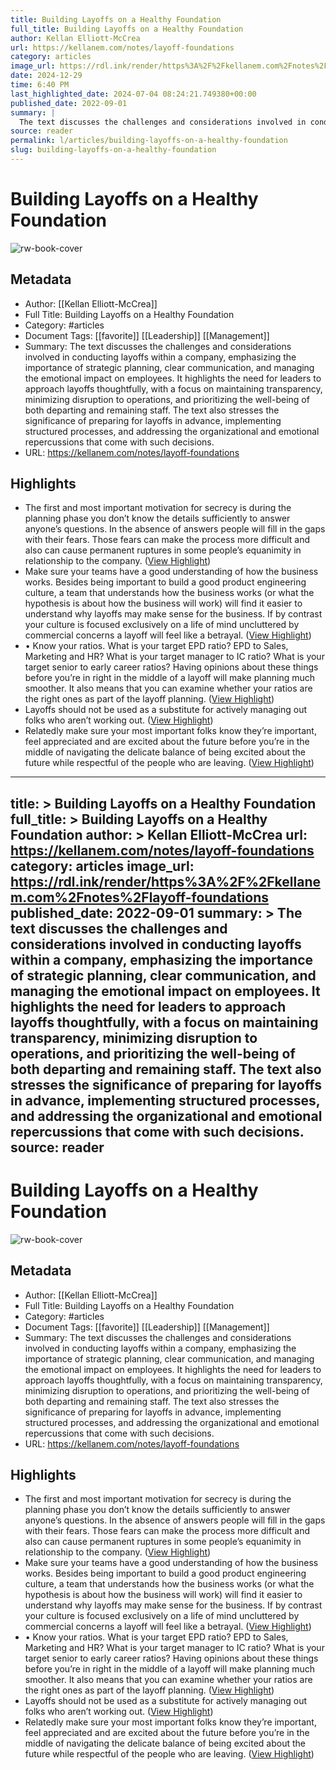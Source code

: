 ```yaml
---
title: Building Layoffs on a Healthy Foundation
full_title: Building Layoffs on a Healthy Foundation
author: Kellan Elliott-McCrea
url: https://kellanem.com/notes/layoff-foundations
category: articles
image_url: https://rdl.ink/render/https%3A%2F%2Fkellanem.com%2Fnotes%2Flayoff-foundations
date: 2024-12-29
time: 6:40 PM
last_highlighted_date: 2024-07-04 08:24:21.749380+00:00
published_date: 2022-09-01
summary: |
  The text discusses the challenges and considerations involved in conducting layoffs within a company, emphasizing the importance of strategic planning, clear communication, and managing the emotional impact on employees. It highlights the need for leaders to approach layoffs thoughtfully, with a focus on maintaining transparency, minimizing disruption to operations, and prioritizing the well-being of both departing and remaining staff. The text also stresses the significance of preparing for layoffs in advance, implementing structured processes, and addressing the organizational and emotional repercussions that come with such decisions.
source: reader
permalink: l/articles/building-layoffs-on-a-healthy-foundation
slug: building-layoffs-on-a-healthy-foundation
---
```

# Building Layoffs on a Healthy Foundation

![rw-book-cover](https://rdl.ink/render/https%3A%2F%2Fkellanem.com%2Fnotes%2Flayoff-foundations)

## Metadata
- Author: [[Kellan Elliott-McCrea]]
- Full Title: Building Layoffs on a Healthy Foundation
- Category: #articles
- Document Tags: [[favorite]] [[Leadership]] [[Management]] 
- Summary: The text discusses the challenges and considerations involved in conducting layoffs within a company, emphasizing the importance of strategic planning, clear communication, and managing the emotional impact on employees. It highlights the need for leaders to approach layoffs thoughtfully, with a focus on maintaining transparency, minimizing disruption to operations, and prioritizing the well-being of both departing and remaining staff. The text also stresses the significance of preparing for layoffs in advance, implementing structured processes, and addressing the organizational and emotional repercussions that come with such decisions.
- URL: https://kellanem.com/notes/layoff-foundations

## Highlights
- The first and most important motivation for secrecy is during the planning phase you don’t know the details sufficiently to answer anyone’s questions. In the absence of answers people will fill in the gaps with their fears. Those fears can make the process more difficult and also can cause permanent ruptures in some people’s equanimity in relationship to the company. ([View Highlight](https://read.readwise.io/read/01j1yd9m63czy2cxnxf7yaqr3r))
- Make sure your teams have a good understanding of how the business works. Besides being important to build a good product engineering culture, a team that understands how the business works (or what the hypothesis is about how the business will work) will find it easier to understand why layoffs may make sense for the business. If by contrast your culture is focused exclusively on a life of mind uncluttered by commercial concerns a layoff will feel like a betrayal. ([View Highlight](https://read.readwise.io/read/01j1ydbtqa6pnb5s99zsztchab))
- • Know your ratios. What is your target EPD ratio? EPD to Sales, Marketing and HR? What is your target manager to IC ratio? What is your target senior to early career ratios? Having opinions about these things before you’re in right in the middle of a layoff will make planning much smoother. It also means that you can examine whether your ratios are the right ones as part of the layoff planning. ([View Highlight](https://read.readwise.io/read/01j1ydchb9dbns541nchet5vv7))
- Layoffs should not be used as a substitute for actively managing out folks who aren’t working out. ([View Highlight](https://read.readwise.io/read/01j1ydfba83my3z2b8dzqzkmbx))
- Relatedly make sure your most important folks know they’re important, feel appreciated and are excited about the future before you’re in the middle of navigating the delicate balance of being excited about the future while respectful of the people who are leaving. ([View Highlight](https://read.readwise.io/read/01j1ydgc3qpbr3kpgwnddaq441))


---
title: >
  Building Layoffs on a Healthy Foundation
full_title: >
  Building Layoffs on a Healthy Foundation
author: >
  Kellan Elliott-McCrea
url: https://kellanem.com/notes/layoff-foundations
category: articles
image_url: https://rdl.ink/render/https%3A%2F%2Fkellanem.com%2Fnotes%2Flayoff-foundations
published_date: 2022-09-01
summary: >
  The text discusses the challenges and considerations involved in conducting layoffs within a company, emphasizing the importance of strategic planning, clear communication, and managing the emotional impact on employees. It highlights the need for leaders to approach layoffs thoughtfully, with a focus on maintaining transparency, minimizing disruption to operations, and prioritizing the well-being of both departing and remaining staff. The text also stresses the significance of preparing for layoffs in advance, implementing structured processes, and addressing the organizational and emotional repercussions that come with such decisions.
source: reader
---
# Building Layoffs on a Healthy Foundation

![rw-book-cover](https://rdl.ink/render/https%3A%2F%2Fkellanem.com%2Fnotes%2Flayoff-foundations)

## Metadata
- Author: [[Kellan Elliott-McCrea]]
- Full Title: Building Layoffs on a Healthy Foundation
- Category: #articles
- Document Tags: [[favorite]] [[Leadership]] [[Management]] 
- Summary: The text discusses the challenges and considerations involved in conducting layoffs within a company, emphasizing the importance of strategic planning, clear communication, and managing the emotional impact on employees. It highlights the need for leaders to approach layoffs thoughtfully, with a focus on maintaining transparency, minimizing disruption to operations, and prioritizing the well-being of both departing and remaining staff. The text also stresses the significance of preparing for layoffs in advance, implementing structured processes, and addressing the organizational and emotional repercussions that come with such decisions.
- URL: https://kellanem.com/notes/layoff-foundations

## Highlights
- The first and most important motivation for secrecy is during the planning phase you don’t know the details sufficiently to answer anyone’s questions. In the absence of answers people will fill in the gaps with their fears. Those fears can make the process more difficult and also can cause permanent ruptures in some people’s equanimity in relationship to the company. ([View Highlight](https://read.readwise.io/read/01j1yd9m63czy2cxnxf7yaqr3r))
- Make sure your teams have a good understanding of how the business works. Besides being important to build a good product engineering culture, a team that understands how the business works (or what the hypothesis is about how the business will work) will find it easier to understand why layoffs may make sense for the business. If by contrast your culture is focused exclusively on a life of mind uncluttered by commercial concerns a layoff will feel like a betrayal. ([View Highlight](https://read.readwise.io/read/01j1ydbtqa6pnb5s99zsztchab))
- • Know your ratios. What is your target EPD ratio? EPD to Sales, Marketing and HR? What is your target manager to IC ratio? What is your target senior to early career ratios? Having opinions about these things before you’re in right in the middle of a layoff will make planning much smoother. It also means that you can examine whether your ratios are the right ones as part of the layoff planning. ([View Highlight](https://read.readwise.io/read/01j1ydchb9dbns541nchet5vv7))
- Layoffs should not be used as a substitute for actively managing out folks who aren’t working out. ([View Highlight](https://read.readwise.io/read/01j1ydfba83my3z2b8dzqzkmbx))
- Relatedly make sure your most important folks know they’re important, feel appreciated and are excited about the future before you’re in the middle of navigating the delicate balance of being excited about the future while respectful of the people who are leaving. ([View Highlight](https://read.readwise.io/read/01j1ydgc3qpbr3kpgwnddaq441))



